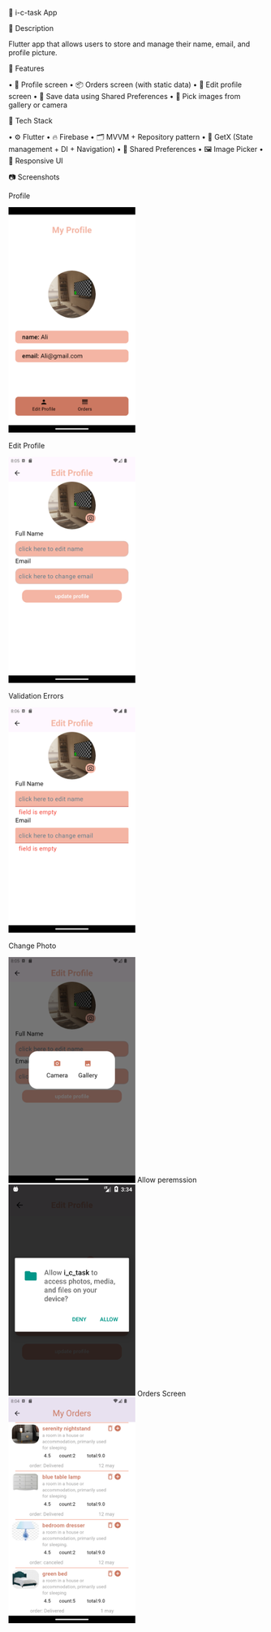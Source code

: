 📝 i-c-task App

📌 Description

Flutter app that allows users to store and manage their name, email, and profile picture.

🚀 Features

 • 👤 Profile screen
 • 📦 Orders screen (with static data)
 • 📝 Edit profile screen
 • 💾 Save data using Shared Preferences
 • 📸 Pick images from gallery or camera

🧠 Tech Stack

 • ⚙️ Flutter
 • 🔥 Firebase
 • 🗂️ MVVM + Repository pattern
 • 🧠 GetX (State management + DI + Navigation)
 • 🎯 Shared Preferences
 • 🖼️ Image Picker
 • 📱 Responsive UI

📷 Screenshots

Profile

<img src="assets/screen_shots/profile%20screen.png" width="250"/>


Edit Profile

<img src="assets/screen_shots/edit%20profile%20screen.png" width="250"/>


Validation Errors

<img src="assets/screen_shots/validation.png" width="250"/>

Change Photo

<img src="assets/screen_shots/change%20photo%20.png" width="250"/>
Allow peremssion

<img src="assets/screen_shots/allow_peremssion.png" width="250"/>
Orders Screen

<img src="assets/screen_shots/orders%20screen.png" width="250"/>

